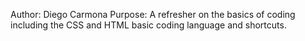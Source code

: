 Author: Diego Carmona
Purpose: A refresher on the basics of coding including the CSS and HTML basic coding language and shortcuts.
